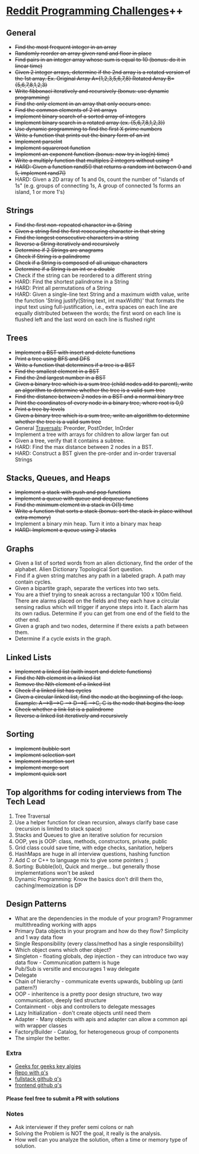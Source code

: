 # [Reddit Programming Challenges](https://www.reddit.com/r/cscareerquestions/comments/20ahfq/heres_a_pretty_big_list_of_programming_interview/)++

## General

- ~~Find the most frequent integer in an array~~
- ~~Randomly reorder an array given rand and floor in place~~
- ~~Find pairs in an integer array whose sum is equal to 10 (bonus: do it in linear time)~~
- ~~Given 2 integer arrays, determine if the 2nd array is a rotated version of the 1st array. Ex. Original Array A={1,2,3,5,6,7,8} Rotated Array B={5,6,7,8,1,2,3}~~
- ~~Write fibbonaci iteratively and recursively (bonus: use dynamic programming)~~
- ~~Find the only element in an array that only occurs once.~~
- ~~Find the common elements of 2 int arrays~~
- ~~Implement binary search of a sorted array of integers~~
- ~~Implement binary search in a rotated array (ex. {5,6,7,8,1,2,3})~~
- ~~Use dynamic programming to find the first X prime numbers~~
- ~~Write a function that prints out the binary form of an int~~
- ~~Implement parseInt~~
- ~~Implement squareroot function~~
- ~~Implement an exponent function (bonus: now try in log(n) time)~~
- ~~Write a multiply function that multiples 2 integers without using *~~
- ~~HARD: Given a function rand5() that returns a random int between 0 and 5, implement rand7()~~
- HARD: Given a 2D array of 1s and 0s, count the number of "islands of 1s" (e.g. groups of connecting 1s, A group of connected 1s forms an island, 1 or more 1's)

## Strings

- ~~Find the first non-repeated character in a String~~
- ~~Given a string find the first reoccuring character in that string~~
- ~~Find the longest consecutive characters in a string~~
- ~~Reverse a String iteratively and recursively~~
- ~~Determine if 2 Strings are anagrams~~
- ~~Check if String is a palindrome~~
- ~~Check if a String is composed of all unique characters~~
- ~~Determine if a String is an int or a double~~
- Check if the string can be reordered to a different string
- HARD: Find the shortest palindrome in a String
- HARD: Print all permutations of a String
- HARD: Given a single-line text String and a maximum width value, write the function 'String justify(String text, int maxWidth)' that formats the input text using full-justification, i.e., extra spaces on each line are equally distributed between the words; the first word on each line is flushed left and the last word on each line is flushed right

## Trees

- ~~Implement a BST with insert and delete functions~~
- ~~Print a tree using BFS and DFS~~
- ~~Write a function that determines if a tree is a BST~~
- ~~Find the smallest element in a BST~~
- ~~Find the 2nd largest number in a BST~~
- ~~Given a binary tree which is a sum tree (child nodes add to parent), write an algorithm to determine whether the tree is a valid sum tree~~
- ~~Find the distance between 2 nodes in a BST and a normal binary tree~~
- ~~Print the coordinates of every node in a binary tree, where root is 0,0~~
- ~~Print a tree by levels~~
- ~~Given a binary tree which is a sum tree, write an algorithm to determine whether the tree is a valid sum tree~~
- General [Traversals](https://en.wikipedia.org/wiki/Tree_traversal#Pre-order_(NLR)): Preorder, PostOrder, InOrder
- Implement a tree with arrays for children to allow larger fan out
- Given a tree, verify that it contains a subtree.
- HARD: Find the max distance between 2 nodes in a BST.
- HARD: Construct a BST given the pre-order and in-order traversal Strings

## Stacks, Queues, and Heaps

- ~~Implement a stack with push and pop functions~~
- ~~Implement a queue with queue and dequeue functions~~
- ~~Find the minimum element in a stack in O(1) time~~
- ~~Write a function that sorts a stack (bonus: sort the stack in place without extra memory)~~
- Implement a binary min heap. Turn it into a binary max heap
- ~~HARD: Implement a queue using 2 stacks~~

## Graphs

- Given a list of sorted words from an alien dictionary, find the order of the alphabet.
    Alien Dictionary Topological Sort question.
- Find if a given string matches any path in a labeled graph. A path may contain cycles.
- Given a bipartite graph, separate the vertices into two sets.
- You are a thief trying to sneak across a rectangular 100 x 100m field. There are alarms placed on the fields and they each have a circular sensing radius which will trigger if anyone steps into it. Each alarm has its own radius. Determine if you can get from one end of the field to the other end.
- Given a graph and two nodes, determine if there exists a path between them.
- Determine if a cycle exists in the graph.


## Linked Lists

- ~~Implement a linked list (with insert and delete functions)~~
- ~~Find the Nth element in a linked list~~
- ~~Remove the Nth element of a linked list~~
- ~~Check if a linked list has cycles~~
- ~~Given a circular linked list, find the node at the beginning of the loop. Example: A--&gt;B--&gt;C --&gt; D--&gt;E --&gt;C, C is the node that begins the loop~~
- ~~Check whether a link list is a palindrome~~
- ~~Reverse a linked list iteratively and recursively~~

## Sorting

- ~~Implement bubble sort~~
- ~~Implement selection sort~~
- ~~Implement insertion sort~~
- ~~Implement merge sort~~
- ~~Implement quick sort~~

## Top algorithms for coding interviews from The Tech Lead

1. Tree Traversal
1. Use a helper function for clean recursion, always clarify base case (recursion is limited to stack space)
1. Stacks and Queues to give an iterative solution for recursion
1. OOP, yes js OOP: class, methods, constructors, private, public
1. Grid class could save time, with edge checks, sanitation, helpers
1. HashMaps are huge in all interview questions, hashing function
1. Add C or C++ to language mix to give some pointers ;)
1. Sorting: Bubble(lol), Quick and merge... but generally those implementations won't be asked
1. Dynamic Programming: Know the basics don't drill them tho, caching/memoization is DP

## Design Patterns

- What are the dependencies in the module of your program? Programmer multithreading working with apps
- Primary Data objects in your program and how do they flow? Simplicity and 1 way data flow
- Single Responsibility (every class/method has a single responsibility)
- Which object owns which other object?
- Singleton - floating globals, dep injection - they can introduce two way data flow - Communication pattern is huge
- Pub/Sub is versitle and encourages 1 way delegate
- Delegate 
- Chain of hierarchy - communicate events upwards, bubbling up (anti pattern?)
- OOP - inheritence is a pretty poor design structure, two way communication, deeply tied structure
- Containment - objs and controllers to delegate messages
- Lazy Initialization - don't create objects until need them
- Adapter - Many objects with apis and adapter can allow a common api with wrapper classes
- Factory/Builder - Catalog, for heterogeneous group of components
- The simpler the better.

### Extra

- [Geeks for geeks key algies](https://www.geeksforgeeks.org/top-10-algorithms-in-interview-questions/#algo1)
- [Repo with q's](https://github.com/yangshun/tech-interview-handbook)
- [fullstack github q's](https://github.com/ratracegrad/Full-Stack-Interview-Questions)
- [frontend github q's](https://github.com/h5bp/Front-end-Developer-Interview-Questions)

#### Please feel free to submit a PR with solutions

### Notes

- Ask interviewer if they prefer semi colons or nah
- Solving the Problem is NOT the goal, it really is the analysis.
- How well can you analyze the solution, often a time or memory type of solution.